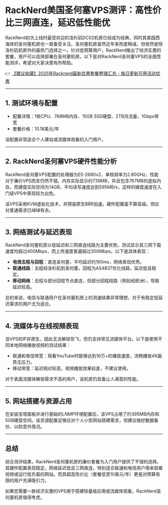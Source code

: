# RackNerd美国圣何塞VPS测评：高性价比三网直连，延迟低性能优

RackNerd初次上线时最受欢迎的洛杉矶DC02机房已经成为经典，同时其美国西海岸的圣何塞机房也一直备受关注。圣何塞机房虽然近年来热度稍减，但依然是除洛杉矶机房外的最热门选择之一。针对低预算用户，RackNerd推出了经济实惠的套餐，用户可以选择部署在圣何塞机房。以下是对RackNerd圣何塞VPS的全面性能测评，希望对大家决策有所帮助。

👉 [【建议收藏】2025年Racknerd最新优惠套餐整理汇总 - 每日更新可用活动优惠](https://bit.ly/Rack_Nerd)

---

## 1. 测试环境与配置

- 配置详情：1核CPU、768MB内存、15GB SSD硬盘、2TB月流量、1Gbps带宽  
- 套餐价格：10.18美元/年  

该配置非常适合个人建站或流媒体观看的入门用户。

---

## 2. RackNerd圣何塞VPS硬件性能分析

RackNerd圣何塞VPS配置的处理器为E5-2680v2，单核频率为2.80GHz，性能对于廉价VPS而言仍然不错。内存实际显示约739MB，并且包含767MB的虚拟内存。而硬盘实际空间为14GB，平均读写速度达到595MB/s，这样的硬盘速度在入门级VPS中表现较为出色。

该VPS采用KVM虚拟化技术，并预装原生BBR加速。硬件配置虽不算高端，但应对普通需求已绰绰有余。

---

## 3. 网络测试与延迟表现

RackNerd圣何塞机房以低延迟和三网直连线路为主要优势。测试显示其三网下载速度均超过400Mbps，而上传速度普遍超过300Mbps。以下是具体表现：

- **电信去程与回程**：直连圣何塞，平均延迟约160ms，网络表现优秀。
- **联通线路**：去程经洛杉矶到圣何塞，回程为AS4837优化线路，延迟低且稳定。
- **移动网络**：去程与部分回程节点直连，但部分回程绕路（例如经欧洲），导致延迟较高。

总的来说，电信与联通用户在圣何塞机房上的测速结果非常理想，对于有稳定低延迟需求的用户尤为适合。

---

## 4. 流媒体与在线视频表现

该VPS的IP非原生，因此无法解锁奈飞，但仍支持常见流媒体平台。以下是使用不同本地网络播放视频的测试结果：

- 联通和电信带宽：观看YouTube时能够达到16万+的播放速度，流畅播放4K画质无压力。
- 移动带宽：延迟相对较高，视频播放效果较差，不建议使用。

对于表面流媒体解锁需求不高的用户，该机房仍具备让人满意的性能。

---

## 5. 网站搭建与资源占用

在安装宝塔面板并进行基础的LNMP环境配置后，该VPS占用了约395MB内存和5GB硬盘空间。该资源配置足够应对个人小型网站搭建需求，但建议做好数据备份，以防意外情况。

---

## 总结

综合测评结果，RackNerd圣何塞机房的廉价套餐为入门用户提供了不错的选择。其硬件配置表现稳定，网络延迟低且三网直连，特别适合联通和电信用户用来观看视频或运行低负载的网站。而其超高性价比（套餐低至10美元/年）更是对预算有限的用户充满吸引力。

如果您需要一款经济实惠的VPS用于搭建轻量级应用或流媒体观看，RackNerd圣何塞机房值得考虑。